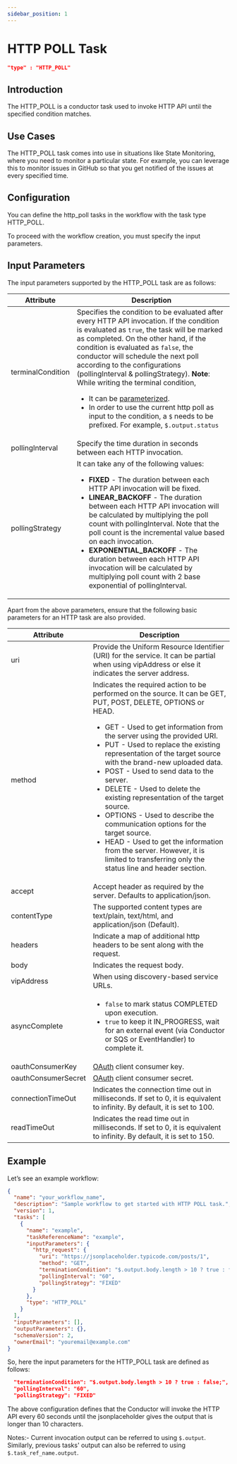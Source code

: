 ```yaml
---
sidebar_position: 1
---
```


# HTTP POLL Task

```json
"type" : "HTTP_POLL"
```

## Introduction

The HTTP_POLL is a conductor task used to invoke HTTP API until the specified condition matches.

## Use Cases

The HTTP_POLL task comes into use in situations like State Monitoring, where you need to monitor a particular state. For example, you can leverage this to monitor issues in GitHub so that you get notified of the issues at every specified time.

## Configuration

You can define the http_poll tasks in the workflow with the task type HTTP_POLL.

To proceed with the workflow creation, you must specify the input parameters.

## Input Parameters

The input parameters supported by the HTTP_POLL task are as follows:

| Attribute         | Description                                                                                                                                                                                                                                                                                                                                                                                                                                                                                                                                                                                                                    |
| ----------------- | ------------------------------------------------------------------------------------------------------------------------------------------------------------------------------------------------------------------------------------------------------------------------------------------------------------------------------------------------------------------------------------------------------------------------------------------------------------------------------------------------------------------------------------------------------------------------------------------------------------------------------ |
| terminalCondition | Specifies the condition to be evaluated after every HTTP API invocation. If the condition is evaluated as `true`, the task will be marked as completed. On the other hand, if the condition is evaluated as `false`, the conductor will schedule the next poll according to the configurations (pollingInterval & pollingStrategy). **Note**: While writing the terminal condition, <ul><li>It can be [parameterized](https://orkes.io/content/docs/how-tos/Tasks/task-inputs).</li><li> In order to use the current http poll as input to the condition, a `$` needs to be prefixed. For example, `$.output.status`</li></ul> |
| pollingInterval   | Specify the time duration in seconds between each HTTP invocation.                                                                                                                                                                                                                                                                                                                                                                                                                                                                                                                                                             |
| pollingStrategy   | It can take any of the following values: <ul><li>**FIXED** - The duration between each HTTP API invocation will be fixed.</li><li> **LINEAR_BACKOFF** - The duration between each HTTP API invocation will be calculated by multiplying the poll count with pollingInterval. Note that the poll count is the incremental value based on each invocation.</li><li>**EXPONENTIAL_BACKOFF** - The duration between each HTTP API invocation will be calculated by multiplying poll count with 2 base exponential of pollingInterval.</li></ul>                                                                                    |

Apart from the above parameters, ensure that the following basic parameters for an HTTP task are also provided.

| Attribute           | Description                                                                                                                                                                                                                                                                                                                                                                                                                                                                                                                                                                                                                                                                                 |
| ------------------- | ------------------------------------------------------------------------------------------------------------------------------------------------------------------------------------------------------------------------------------------------------------------------------------------------------------------------------------------------------------------------------------------------------------------------------------------------------------------------------------------------------------------------------------------------------------------------------------------------------------------------------------------------------------------------------------------- |
| uri                 | Provide the Uniform Resource Identifier (URI) for the service. It can be partial when using vipAddress or else it indicates the server address.                                                                                                                                                                                                                                                                                                                                                                                                                                                                                                                                             |
| method              | Indicates the required action to be performed on the source. It can be GET, PUT, POST, DELETE, OPTIONS or HEAD. <ul><li>GET - Used to get information from the server using the provided URI.</li><li>PUT - Used to replace the existing representation of the target source with the brand-new uploaded data.</li><li>POST - Used to send data to the server.</li> <li>DELETE - Used to delete the existing representation of the target source.</li><li>OPTIONS - Used to describe the communication options for the target source.</li><li>HEAD - Used to get the information from the server. However, it is limited to transferring only the status line and header section.</li></ul> |
| accept              | Accept header as required by the server. Defaults to application/json.                                                                                                                                                                                                                                                                                                                                                                                                                                                                                                                                                                                                                      |
| contentType         | The supported content types are text/plain, text/html, and application/json (Default).                                                                                                                                                                                                                                                                                                                                                                                                                                                                                                                                                                                                      |
| headers             | Indicate a map of additional http headers to be sent along with the request.                                                                                                                                                                                                                                                                                                                                                                                                                                                                                                                                                                                                                |
| body                | Indicates the request body.                                                                                                                                                                                                                                                                                                                                                                                                                                                                                                                                                                                                                                                                 |
| vipAddress          | When using discovery-based service URLs.                                                                                                                                                                                                                                                                                                                                                                                                                                                                                                                                                                                                                                                    |
| asyncComplete       | <ul><li>`false` to mark status COMPLETED upon execution.</li><li>`true` to keep it IN_PROGRESS, wait for an external event (via Conductor or SQS or EventHandler) to complete it.</li></ul>                                                                                                                                                                                                                                                                                                                                                                                                                                                                                                 |
| oauthConsumerKey    | [OAuth](https://oauth.net/core/1.0/) client consumer key.                                                                                                                                                                                                                                                                                                                                                                                                                                                                                                                                                                                                                                   |
| oauthConsumerSecret | [OAuth](https://oauth.net/core/1.0/) client consumer secret.                                                                                                                                                                                                                                                                                                                                                                                                                                                                                                                                                                                                                                |
| connectionTimeOut   | Indicates the connection time out in milliseconds. If set to 0, it is equivalent to infinity. By default, it is set to 100.                                                                                                                                                                                                                                                                                                                                                                                                                                                                                                                                                                 |
| readTimeOut         | Indicates the read time out in milliseconds. If set to 0, it is equivalent to infinity. By default, it is set to 150.                                                                                                                                                                                                                                                                                                                                                                                                                                                                                                                                                                       |

## Example

Let’s see an example workflow:

```json
{
  "name": "your_workflow_name",
  "description": "Sample workflow to get started with HTTP POLL task.",
  "version": 1,
  "tasks": [
    {
      "name": "example",
      "taskReferenceName": "example",
      "inputParameters": {
        "http_request": {
          "uri": "https://jsonplaceholder.typicode.com/posts/1",
          "method": "GET",
          "terminationCondition": "$.output.body.length > 10 ? true : false;",
          "pollingInterval": "60",
          "pollingStrategy": "FIXED"
        }
      },
      "type": "HTTP_POLL"
    }
  ],
  "inputParameters": [],
  "outputParameters": {},
  "schemaVersion": 2,
  "ownerEmail": "youremail@example.com"
}
```

So, here the input parameters for the HTTP_POLL task are defined as follows:

```json
  "terminationCondition": "$.output.body.length > 10 ? true : false;",
  "pollingInterval": "60",
  "pollingStrategy": "FIXED"
```

The above configuration defines that the Conductor will invoke the HTTP API every 60 seconds until the jsonplaceholder gives the output that is longer than 10 characters.

Notes:- Current invocation output can be referred to using `$.output`. Similarly, previous tasks' output can also be referred to using `$.task_ref_name.output`.
